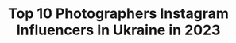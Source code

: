 ---
title: Top 10 Photographers Instagram Influencers In Ukraine in 2023
description: >-
  Find top photographers Instagram influencers in Ukraine in 2023. Most popular hashtags: #gothic #photographerukraine #halloweenmakeup.
platform: Instagram
hits: 269
text_top: Discover the best Instagram profiles on inBeat.
text_bottom: Our platform aggregates 269 Instagram influencers like this in Ukraine for you to collaborate.
profiles:
  - username: "lera_kire"
    fullname: >-
      🍒V A L E R I 🍒
    bio: >-
      ꜰᴀsʜɪᴏɴ ɪɴꜰʟᴜᴇɴᴄᴇʀ, ᴀʟᴛᴇʀɴᴀᴛɪᴠᴇ ᴍᴏᴅᴇʟ Artist 🎨, photographer 📷. Фотографирую тут :💥 @kire_photo 💥 Kyiv, Ukraine
    location: "Ukraine"
    followers: 45481
    engagement: 1003
    commentsToLikes: 0.146442
    id: ck14k7io9o4lc0i19gi2vuztr
    verified: false
    hashtags: "#peachmakeup, #redmakeup, #halloween, #redoutfit"
  - username: "sofia_liv"
    fullname: >-
      Sofia liv ❤️
    bio: >-
      Ukraine 📀Very young student 📀Model👠 📀Miss madness 2019 📀Artist 📀Beginning photographer
    location: "Ukraine"
    followers: 5057
    engagement: 1817
    commentsToLikes: 0.567093
    id: ck9weutxhlxtw0j78rxfc149y
    verified: false
    hashtags: "#liketime, #like4likes, #galactikmarafon, #l4l"
  - username: "alinabelozerova_ph"
    fullname: >-
      Фотограф  Киев
    bio: >-
      📸Фотограф с художественным образованием ✨преподаватель по фотопозированию 🔥ONLINE PHOTO 🌍fashion photographer worldwide 🎥 video portraits 📍Kyiv now
    location: "Ukraine"
    followers: 24878
    engagement: 482
    commentsToLikes: 0.061658
    id: ck5ce6tgpkfws0i11vaj7kwer
    verified: false
    hashtags: "#canonua, #alinabelozerova, #photographerkiev, #photographerworldwide"
  - username: "ironika_photo"
    fullname: >-
      Irina
    bio: >-
      Fairytale, fantasy photographer from Ukraine. Welcome to my instapage ❤
    location: "Ukraine"
    followers: 37068
    engagement: 941
    commentsToLikes: 0.024308
    id: ck5q215czdrj60i11rgj0p5b7
    verified: false
    hashtags: "#ironika, #fantasy, #portraitmood, #butterfly"
  - username: "karyavlasova"
    fullname: >-
      
    bio: >-
      @karryvl i’m surrounded by inner beauty portrait photographer, content creator future interior designer
    location: "Ukraine"
    followers: 7124
    engagement: 784
    commentsToLikes: 0.107937
    id: ckap1keepuwov0i78w31sow5v
    verified: false
    hashtags: ""
  - username: "katy_zamlelaya_photo"
    fullname: >-
      Свадебный Фотограф
    bio: >-
      International wedding photographer ✈️🌍 Based in Ukraine #katyzamlelaya 📝(Telegram, WhatApp) : 📞+38 (093) 97-84-309 ⤵️
    location: "Ukraine"
    followers: 14987
    engagement: 569
    commentsToLikes: 0.072052
    id: ck6tz2t5r7ain0j71h9mrsne7
    verified: false
    hashtags: ""
  - username: "roxsita_"
    fullname: >-
      𝙍𝙊𝙆𝙎𝙊𝙇𝘼𝙉𝘼 𝙃𝙐𝙇𝙐𝘼𝙉𝙄𝘾𝙃
    bio: >-
      MODEL | PHOTOGRAPHER ▫️photo @ph.roxsita ▫️знімаю для брендів ⠀ 𝚌𝚘𝚘𝚙𝚎𝚛𝚊𝚝𝚒𝚘𝚗 @cooperation.roxsita 📮
    location: "Ukraine"
    followers: 85205
    engagement: 284
    commentsToLikes: 0.043998
    id: ck5hshr51wmde0i11uy68vz8u
    verified: false
    hashtags: "#sony"
  - username: "vitaliypivovarov"
    fullname: >-
      𝚅𝚒𝚝𝚊𝚕𝚒𝚢 𝙿𝚒𝚟𝚘𝚟𝚊𝚛𝚘𝚟
    bio: >-
      Photographer, videographer, retoucher Киев | Львов | Учу ретуши 🔥
    location: "Ukraine"
    followers: 15801
    engagement: 960
    commentsToLikes: 0.044982
    id: ck6u5if1e9teu0j71sjuqwdp4
    verified: false
    hashtags: "#pivovarovph"
  - username: "dima_bychick"
    fullname: >-
      DIMA BYCHICK
    bio: >-
      Lifestyle | Outfit | Photographer Belarus 👕 @dima_bychick_clothing 🌱 @foggynature 📷 @dima_bychick_photo
    location: "Ukraine"
    followers: 139139
    engagement: 617
    commentsToLikes: 0.015080
    id: ck14i5o7ydrgl0i19l2nf573k
    verified: false
    hashtags: ""
  - username: "harchenko_andrey"
    fullname: >-
      ⠀⠀⠀⠀⠀⠀⠀⠀ANDREY HARCHENKO
    bio: >-
      • destination wedding photographer • documenting weddings & storytelling • based in Kyiv
    location: "Ukraine"
    followers: 30383
    engagement: 1242
    commentsToLikes: 0.019306
    id: ck0vzgh5b8zcz0i19go7c96ul
    verified: false
    hashtags: "#thedailywedding, #weddingphotoshoot, #thehappynow, #greenweddingshoes"
---